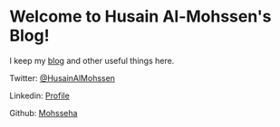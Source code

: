 
# Welcome to Husain Al-Mohssen's Blog! 

I keep my [blog](/blog) and other useful things here. 

Twitter: [@HusainAlMohssen](https://twitter.com/husainalmohssen)

Linkedin: [Profile](https://www.linkedin.com/in/husainalmohssen/)

Github: [Mohsseha](https://github.com/mohsseha)
